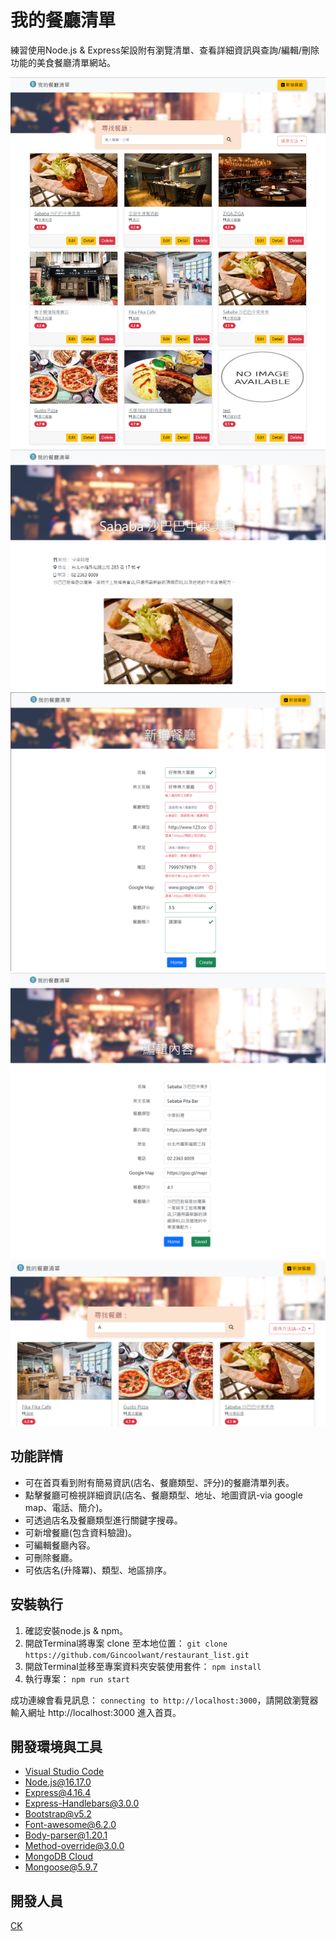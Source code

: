 # 我的餐廳清單
練習使用Node.js & Express架設附有瀏覽清單、查看詳細資訊與查詢/編輯/刪除功能的美食餐廳清單網站。

![index](./public/images/index.png)
![show](./public/images/show.png)
![create](./public/images/create.png)
![edit](./public/images/edit.png)
![sorting](./public/images/sorting.png)

## 功能詳情
+ 可在首頁看到附有簡易資訊(店名、餐廳類型、評分)的餐廳清單列表。
+ 點擊餐廳可檢視詳細資訊(店名、餐廳類型、地址、地圖資訊-via google map、電話、簡介)。
+ 可透過店名及餐廳類型進行關鍵字搜尋。
+ 可新增餐廳(包含資料驗證)。
+ 可編輯餐廳內容。
+ 可刪除餐廳。
+ 可依店名(升降冪)、類型、地區排序。

## 安裝執行
1. 確認安裝node.js & npm。
2. 開啟Terminal將專案 clone 至本地位置：
`git clone https://github.com/Gincoolwant/restaurant_list.git`
3. 開啟Terminal並移至專案資料夾安裝使用套件： `npm install`
4. 執行專案： `npm run start`

成功連線會看見訊息： `connecting to http://localhost:3000`，請開啟瀏覽器輸入網址 http://localhost:3000 進入首頁。


## 開發環境與工具
+ [Visual Studio Code](https://visualstudio.microsoft.com/zh-hant/)
+ [Node.js@16.17.0](https://nodejs.org/en/)
+ [Express@4.16.4](https://www.npmjs.com/package/express)
+ [Express-Handlebars@3.0.0](https://www.npmjs.com/package/express-handlebars)
+ [Bootstrap@v5.2](https://getbootstrap.com/)
+ [Font-awesome@6.2.0](https://fontawesome.com/)
+ [Body-parser@1.20.1](https://www.npmjs.com/package/body-parser)
+ [Method-override@3.0.0](https://www.npmjs.com/package/method-override)
+ [MongoDB Cloud](https://www.mongodb.com/)
+ [Mongoose@5.9.7](https://mongoosejs.com/)


## 開發人員
[CK](https://github.com/Gincoolwant)